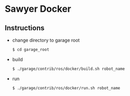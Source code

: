 # Sawyer Docker
## Instructions
- change directory to garage root
    ```bash
    $ cd garage_root
    ```
- build
    ```bash
    $ ./garage/contrib/ros/docker/build.sh robot_name
    ```
- run
    ```bash
    $ ./garage/contrib/ros/docker/run.sh robot_name
    ```
